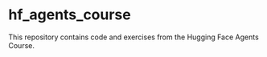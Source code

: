 # hf_agents_course
This repository contains code and exercises from the Hugging Face Agents Course.
